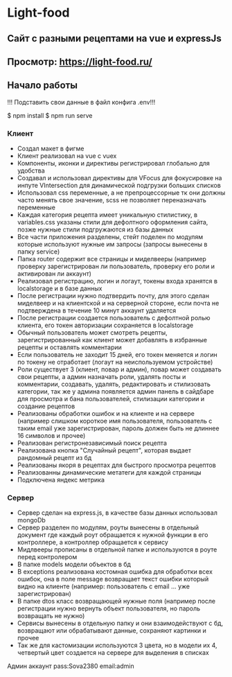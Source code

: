 # Light-food

## Сайт с разными рецептами на vue и expressJs
## Просмотр: https://light-food.ru/

## Начало работы
!!! Подставить свои данные в файл конфига .env!!!

$ npm install
$ npm run serve


### Клиент
* Создал макет в фигме
* Клиент реализовал на vue c vuex
* Компоненты, иконки и директивы регистрировал глобально для удобства
* Создавал и использовал директивы для VFocus для фокусировке на инпуте VIntersection для динамической подгрузки больших списков
* Использовал css переменные, а не препроцессорные тк они должны часто менять свое значение, scss не позволяет переназначать переменные
* Каждая категория рецепта имеет уникальную стилистику, в variables.css указаны стили для дефолтного оформления сайта, позже нужные стили подгружаются из базы данных
* Все части приложения разделены, стейт поделен по модулям которые используют нужные им запросы (запросы вынесены в папку service)
* Папка router содержит все страницы и миделвееры (например проверку зарегистрирован ли пользователь, проверку его роли и активирован ли аккаунт)
* Реализовал регистрацию, логин и логаут, токены входа хранятся в localstorage и в базе данных
* После регистрации нужно подтвердить почту, для этого сделан миделвеер и на клиентской и на серверной стороне, если почта не подтверждена в течение 10 минут аккаунт удаляется
* После регистрации создается пользователь с дефолтной ролью клиента, его токен авторизации сохраняется в localstorage
* Обычный пользователь может смотреть рецепты, зарегистрированный как клиент может добавлять в избранные рецепты и оставлять комментарии
* Если пользователь не заходит 15 дней, его токен меняется и логин по токену не отработает (логаут на неиспользуемом устройстве)
* Роли существует 3 (клиент, повар и админ), повар может создавать свои рецепты, а админ назначать роли, удалять посты и комментарии, создавать, удалять, редактировать и стилизовать категории, так же у админа появляется админ панель в сайдбаре для просмотра и бана пользователей, стилизации категории и создание рецептов
* Реализованы обработки ошибок и на клиенте и на сервере (например слишком короткое имя пользователя, пользователь с таким email уже зарегистрирован, пароль должен быть не длиннее 16 символов и прочее)
* Реализован регистронезависимый поиск рецепта
* Реализована кнопка "Случайный рецепт", которая выдает рандомный рецепт из бд
* Реализованы якоря в рецептах для быстрого просмотра рецептов
* Реализованны динамические метатеги для каждой страницы
* Подключена яндекс метрика

### Сервер
* Сервер сделан на express.js, в качестве базы данных использовал mongoDb
* Сервер разделен по модулям, роуты вынесены в отдельный документ где каждый роут обращается к нужной функции в его контроллере, а контроллер обращается к сервису
* Мидлвееры прописаны в отдельной папке и используются в роуте перед контролером
* В папке models модели объектов в бд
* В exceptions реализована костомная ошибка для обработки всех ошибок, она в поле message возвращает текст ошибки который видно на клиенте (например: пользователь с email ... уже зарегистрирован)
* В папке dtos класс возвращающей нужные поля (например после регистрации нужно вернуть объект пользователя, но пароль возвращать не нужно)
* Сервисы вынесены в отдельную папку и они взаимодействуют с бд, возвращают или обрабатывают данные, сохраняют картинки и прочее
* Так же для кастомизации используются 3 цвета, но в модели их 4, четвертый цвет создается на сервере для выделения в списках


Админ аккаунт
pass:Sova2380
email:admin

